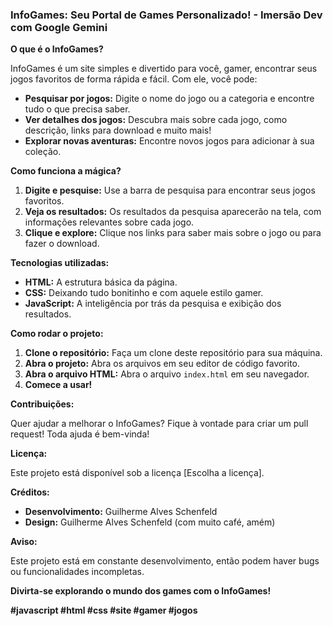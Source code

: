 ### **InfoGames: Seu Portal de Games Personalizado!** - Imersão Dev com Google Gemini

**O que é o InfoGames?**

InfoGames é um site simples e divertido para você, gamer, encontrar seus jogos favoritos de forma rápida e fácil. Com ele, você pode:

* **Pesquisar por jogos:** Digite o nome do jogo ou a categoria e encontre tudo o que precisa saber.
* **Ver detalhes dos jogos:** Descubra mais sobre cada jogo, como descrição, links para download e muito mais!
* **Explorar novas aventuras:** Encontre novos jogos para adicionar à sua coleção.

**Como funciona a mágica?**

1. **Digite e pesquise:** Use a barra de pesquisa para encontrar seus jogos favoritos.
2. **Veja os resultados:** Os resultados da pesquisa aparecerão na tela, com informações relevantes sobre cada jogo.
3. **Clique e explore:** Clique nos links para saber mais sobre o jogo ou para fazer o download.

**Tecnologias utilizadas:**

* **HTML:** A estrutura básica da página.
* **CSS:** Deixando tudo bonitinho e com aquele estilo gamer.
* **JavaScript:** A inteligência por trás da pesquisa e exibição dos resultados.

**Como rodar o projeto:**

1. **Clone o repositório:** Faça um clone deste repositório para sua máquina.
2. **Abra o projeto:** Abra os arquivos em seu editor de código favorito.
3. **Abra o arquivo HTML:** Abra o arquivo `index.html` em seu navegador.
4. **Comece a usar!** 

**Contribuições:**

Quer ajudar a melhorar o InfoGames? Fique à vontade para criar um pull request! Toda ajuda é bem-vinda!

**Licença:**

Este projeto está disponível sob a licença [Escolha a licença].

**Créditos:**

* **Desenvolvimento:** Guilherme Alves Schenfeld
* **Design:** Guilherme Alves Schenfeld (com muito café, amém)

**Aviso:**

Este projeto está em constante desenvolvimento, então podem haver bugs ou funcionalidades incompletas. 

**Divirta-se explorando o mundo dos games com o InfoGames!**

**#javascript #html #css #site #gamer #jogos**
